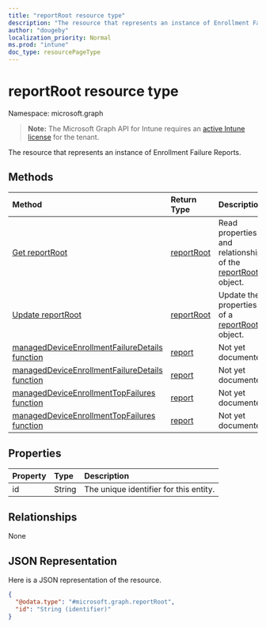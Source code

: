 ```yaml
---
title: "reportRoot resource type"
description: "The resource that represents an instance of Enrollment Failure Reports."
author: "dougeby"
localization_priority: Normal
ms.prod: "intune"
doc_type: resourcePageType
---
```


# reportRoot resource type

Namespace: microsoft.graph

> **Note:** The Microsoft Graph API for Intune requires an [active Intune license](https://go.microsoft.com/fwlink/?linkid=839381) for the tenant.

The resource that represents an instance of Enrollment Failure Reports.

## Methods
|Method|Return Type|Description|
|:---|:---|:---|
|[Get reportRoot](../api/intune-troubleshooting-reportroot-get.md)|[reportRoot](../resources/intune-troubleshooting-reportroot.md)|Read properties and relationships of the [reportRoot](../resources/intune-troubleshooting-reportroot.md) object.|
|[Update reportRoot](../api/intune-troubleshooting-reportroot-update.md)|[reportRoot](../resources/intune-troubleshooting-reportroot.md)|Update the properties of a [reportRoot](../resources/intune-troubleshooting-reportroot.md) object.|
|[managedDeviceEnrollmentFailureDetails function](../api/intune-troubleshooting-reportroot-manageddeviceenrollmentfailuredetails.md)|[report](../resources/intune-troubleshooting-report.md)|Not yet documented|
|[managedDeviceEnrollmentFailureDetails function](../api/intune-troubleshooting-reportroot-manageddeviceenrollmentfailuredetails.md)|[report](../resources/intune-troubleshooting-report.md)|Not yet documented|
|[managedDeviceEnrollmentTopFailures function](../api/intune-troubleshooting-reportroot-manageddeviceenrollmenttopfailures.md)|[report](../resources/intune-troubleshooting-report.md)|Not yet documented|
|[managedDeviceEnrollmentTopFailures function](../api/intune-troubleshooting-reportroot-manageddeviceenrollmenttopfailures.md)|[report](../resources/intune-troubleshooting-report.md)|Not yet documented|

## Properties
|Property|Type|Description|
|:---|:---|:---|
|id|String|The unique identifier for this entity.|

## Relationships
None

## JSON Representation
Here is a JSON representation of the resource.
<!-- {
  "blockType": "resource",
  "keyProperty": "id",
  "@odata.type": "microsoft.graph.reportRoot"
}
-->
``` json
{
  "@odata.type": "#microsoft.graph.reportRoot",
  "id": "String (identifier)"
}
```




